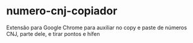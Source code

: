 # numero-cnj-copiador
Extensão para Google Chrome para auxiliar no copy e paste de números CNJ, parte dele, e tirar pontos e hífen
